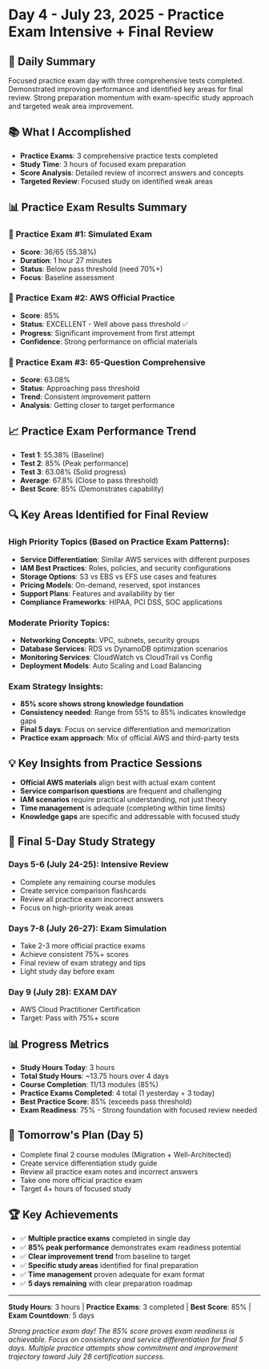 # Day 4 - July 23, 2025 - Practice Exam Intensive + Final Review

## 🎯 Daily Summary
Focused practice exam day with three comprehensive tests completed. Demonstrated improving performance and identified key areas for final review. Strong preparation momentum with exam-specific study approach and targeted weak area improvement.

## 📚 What I Accomplished
- **Practice Exams**: 3 comprehensive practice tests completed
- **Study Time**: 3 hours of focused exam preparation
- **Score Analysis**: Detailed review of incorrect answers and concepts
- **Targeted Review**: Focused study on identified weak areas

## 📊 Practice Exam Results Summary

### 🎯 **Practice Exam #1: Simulated Exam**
- **Score**: 36/65 (55.38%)
- **Duration**: 1 hour 27 minutes
- **Status**: Below pass threshold (need 70%+)
- **Focus**: Baseline assessment

### 🎯 **Practice Exam #2: AWS Official Practice**
- **Score**: 85%
- **Status**: EXCELLENT - Well above pass threshold ✅
- **Progress**: Significant improvement from first attempt
- **Confidence**: Strong performance on official materials

### 🎯 **Practice Exam #3: 65-Question Comprehensive**
- **Score**: 63.08%
- **Status**: Approaching pass threshold
- **Trend**: Consistent improvement pattern
- **Analysis**: Getting closer to target performance

## 📈 **Practice Exam Performance Trend**
- **Test 1**: 55.38% (Baseline)
- **Test 2**: 85% (Peak performance)
- **Test 3**: 63.08% (Solid progress)
- **Average**: 67.8% (Close to pass threshold)
- **Best Score**: 85% (Demonstrates capability)

## 🔍 **Key Areas Identified for Final Review**

### **High Priority Topics** (Based on Practice Exam Patterns):
- **Service Differentiation**: Similar AWS services with different purposes
- **IAM Best Practices**: Roles, policies, and security configurations
- **Storage Options**: S3 vs EBS vs EFS use cases and features
- **Pricing Models**: On-demand, reserved, spot instances
- **Support Plans**: Features and availability by tier
- **Compliance Frameworks**: HIPAA, PCI DSS, SOC applications

### **Moderate Priority Topics**:
- **Networking Concepts**: VPC, subnets, security groups
- **Database Services**: RDS vs DynamoDB optimization scenarios
- **Monitoring Services**: CloudWatch vs CloudTrail vs Config
- **Deployment Models**: Auto Scaling and Load Balancing

### **Exam Strategy Insights**:
- **85% score shows strong knowledge foundation**
- **Consistency needed**: Range from 55% to 85% indicates knowledge gaps
- **Final 5 days**: Focus on service differentiation and memorization
- **Practice exam approach**: Mix of official AWS and third-party tests

## 💡 Key Insights from Practice Sessions
- **Official AWS materials** align best with actual exam content
- **Service comparison questions** are frequent and challenging
- **IAM scenarios** require practical understanding, not just theory
- **Time management** is adequate (completing within time limits)
- **Knowledge gaps** are specific and addressable with focused study

## 🎯 **Final 5-Day Study Strategy**

### **Days 5-6 (July 24-25): Intensive Review**
- Complete any remaining course modules
- Create service comparison flashcards
- Review all practice exam incorrect answers
- Focus on high-priority weak areas

### **Days 7-8 (July 26-27): Exam Simulation**
- Take 2-3 more official practice exams
- Achieve consistent 75%+ scores
- Final review of exam strategy and tips
- Light study day before exam

### **Day 9 (July 28): EXAM DAY**
- AWS Cloud Practitioner Certification
- Target: Pass with 75%+ score

## 📊 Progress Metrics
- **Study Hours Today**: 3 hours
- **Total Study Hours**: ~13.75 hours over 4 days
- **Course Completion**: 11/13 modules (85%)
- **Practice Exams Completed**: 4 total (1 yesterday + 3 today)
- **Best Practice Score**: 85% (exceeds pass threshold)
- **Exam Readiness**: 75% - Strong foundation with focused review needed

## 🎯 Tomorrow's Plan (Day 5)
- Complete final 2 course modules (Migration + Well-Architected)
- Create service differentiation study guide
- Review all practice exam notes and incorrect answers
- Take one more official practice exam
- Target 4+ hours of focused study

## 🏆 Key Achievements
- ✅ **Multiple practice exams** completed in single day
- ✅ **85% peak performance** demonstrates exam readiness potential
- ✅ **Clear improvement trend** from baseline to target
- ✅ **Specific study areas** identified for final preparation
- ✅ **Time management** proven adequate for exam format
- ✅ **5 days remaining** with clear preparation roadmap

---
**Study Hours**: 3 hours | **Practice Exams**: 3 completed | **Best Score**: 85% | **Exam Countdown**: 5 days

*Strong practice exam day! The 85% score proves exam readiness is achievable. Focus on consistency and service differentiation for final 5 days. Multiple practice attempts show commitment and improvement trajectory toward July 28 certification success.*